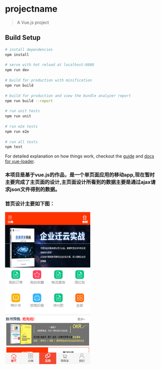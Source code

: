 # projectname

> A Vue.js project

## Build Setup

``` bash
# install dependencies
npm install

# serve with hot reload at localhost:8080
npm run dev

# build for production with minification
npm run build

# build for production and view the bundle analyzer report
npm run build --report

# run unit tests
npm run unit

# run e2e tests
npm run e2e

# run all tests
npm test
```

For detailed explanation on how things work, checkout the [guide](http://vuejs-templates.github.io/webpack/) and [docs for vue-loader](http://vuejs.github.io/vue-loader).

### 本项目是基于vue.js的作品，是一个单页面应用的移动app,现在暂时主要完成了主页面的设计,主页面设计所看到的数据主要是通过ajax请求json文件得到的数据。
### 首页设计主要如下图：
![Image text](https://raw.githubusercontent.com/Bonnie222/Bookstore/master/screenshots/home%20(1).png)

